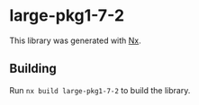 # large-pkg1-7-2

This library was generated with [Nx](https://nx.dev).

## Building

Run `nx build large-pkg1-7-2` to build the library.

